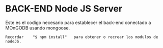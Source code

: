 # BACK-END  Node JS Server

Este es el codigo necesario para establecer el back-end conectado a MOnGODB usando mongoose.


```
Recordar    "$ npm install"   para obtener o recrear los modulos de nodeJS.
```



